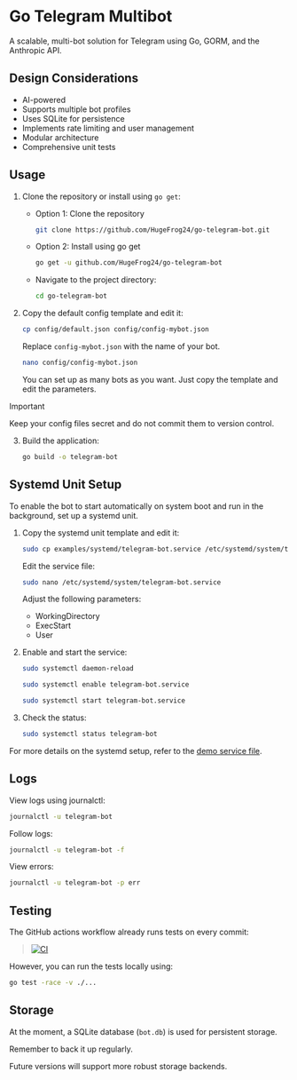 # Go Telegram Multibot

A scalable, multi-bot solution for Telegram using Go, GORM, and the Anthropic API.

## Design Considerations
- AI-powered
- Supports multiple bot profiles
- Uses SQLite for persistence
- Implements rate limiting and user management
- Modular architecture
- Comprehensive unit tests

## Usage

1. Clone the repository or install using `go get`:
   - Option 1: Clone the repository
        ```bash
        git clone https://github.com/HugeFrog24/go-telegram-bot.git
        ```
   
   - Option 2: Install using go get
        ```bash
        go get -u github.com/HugeFrog24/go-telegram-bot
        ```

   - Navigate to the project directory:
        ```bash
        cd go-telegram-bot
        ```

2. Copy the default config template and edit it:
   ```bash
   cp config/default.json config/config-mybot.json
   ```

   Replace `config-mybot.json` with the name of your bot.

   ```bash
   nano config/config-mybot.json
   ```

   You can set up as many bots as you want. Just copy the template and edit the parameters.

> [!IMPORTANT]  
> Keep your config files secret and do not commit them to version control.

3. Build the application:
   ```bash
   go build -o telegram-bot
   ```

## Systemd Unit Setup

To enable the bot to start automatically on system boot and run in the background, set up a systemd unit.

1. Copy the systemd unit template and edit it:

   ```bash
   sudo cp examples/systemd/telegram-bot.service /etc/systemd/system/telegram-bot.service
   ```

   Edit the service file:
   ```bash
   sudo nano /etc/systemd/system/telegram-bot.service
   ```

   Adjust the following parameters:
   - WorkingDirectory
   - ExecStart
   - User

3. Enable and start the service:

   ```bash
   sudo systemctl daemon-reload
   ```

   ```bash
   sudo systemctl enable telegram-bot.service
   ```

   ```bash
   sudo systemctl start telegram-bot.service
   ```

4. Check the status:

   ```bash
   sudo systemctl status telegram-bot
   ```

For more details on the systemd setup, refer to the [demo service file](examples/systemd/telegram-bot.service).

## Logs

View logs using journalctl:

```bash
journalctl -u telegram-bot
```

Follow logs:
```bash
journalctl -u telegram-bot -f
```

View errors:
```bash
journalctl -u telegram-bot -p err
```

## Testing

The GitHub actions workflow already runs tests on every commit:

> [![CI](https://github.com/HugeFrog24/go-telegram-bot/actions/workflows/go-ci.yaml/badge.svg?branch=main)](https://github.com/HugeFrog24/go-telegram-bot/actions/workflows/go-ci.yaml)

However, you can run the tests locally using:
```bash
go test -race -v ./...
```

## Storage

At the moment, a SQLite database (`bot.db`) is used for persistent storage.

Remember to back it up regularly.

Future versions will support more robust storage backends.
